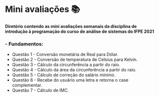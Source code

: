 # Mini avaliações :books:

#### Diretório contendo as mini avaliações semanais da disciplina de introdução à programação do curso de análise de sistemas do IFPE 2021

###  - Fundamentos:

- Questão 1 - Conversão monetária de Real para Dólar.
- Questão 2 - Conversão de temperatura de Celsius para Kelvin.
- Questão 3 - Cálculo da circunferência a partir do raio. 
- Questão 4 - Cálculo da área da circunferência a partir do raio.
- Questão 5 - Cálculo de correção do salário mínimo. 
- Questão 6 - Recebe do usuário uma letra e retorna o case complementar.
- Questão 7 - Cálculo de IMC.